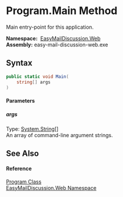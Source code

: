 Program.Main Method
===================
Main entry-point for this application.

  **Namespace:**  [EasyMailDiscussion.Web][1]  
  **Assembly:** easy-mail-discussion-web.exe

Syntax
------

```csharp
public static void Main(
	string[] args
)
```

#### Parameters

##### *args*
Type: [System.String][2][]  
 An array of command-line argument strings.


See Also
--------

#### Reference
[Program Class][3]  
[EasyMailDiscussion.Web Namespace][1]  

[1]: ../README.md
[2]: https://docs.microsoft.com/dotnet/api/system.string
[3]: README.md